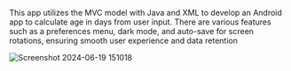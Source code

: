 This app utilizes the MVC model with Java and XML to develop an Android app to calculate age in days from user input. 
There are various features such as a preferences menu, dark mode, and auto-save for screen rotations, ensuring smooth user experience and data retention

![Screenshot 2024-06-19 151018](https://github.com/user-attachments/assets/8c9d1bf8-721e-4748-b0f1-49f19fd9bcd3)
